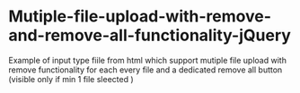 # Mutiple-file-upload-with-remove-and-remove-all-functionality-jQuery

Example of input type fiile from html which support mutiple file upload with remove functionality for each every file and a dedicated remove all button (visible only if min 1 file sleected )

